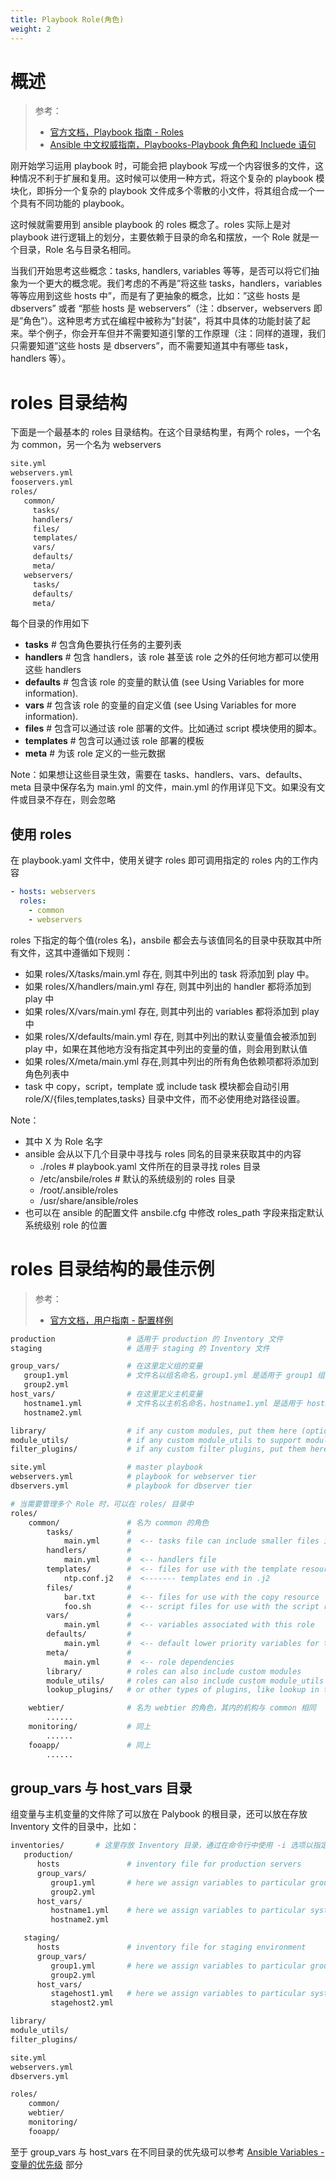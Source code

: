 ```yaml
---
title: Playbook Role(角色)
weight: 2
---
```


# 概述

> 参考：
>
> - [官方文档，Playbook 指南 - Roles](https://docs.ansible.com/ansible/latest/playbook_guide/playbooks_reuse_roles.html)
> - [Ansible 中文权威指南，Playbooks-Playbook 角色和 Incluede 语句](https://ansible-tran.readthedocs.io/en/latest/docs/playbooks_roles.html)

刚开始学习运用 playbook 时，可能会把 playbook 写成一个内容很多的文件，这种情况不利于扩展和复用。这时候可以使用一种方式，将这个复杂的 playbook 模块化，即拆分一个复杂的 playbook 文件成多个零散的小文件，将其组合成一个一个具有不同功能的 playbook。

这时候就需要用到 ansible playbook 的 roles 概念了。roles 实际上是对 playbook 进行逻辑上的划分，主要依赖于目录的命名和摆放，一个 Role 就是一个目录，Role 名与目录名相同。

当我们开始思考这些概念：tasks, handlers, variables 等等，是否可以将它们抽象为一个更大的概念呢。我们考虑的不再是”将这些 tasks，handlers，variables 等等应用到这些 hosts 中”，而是有了更抽象的概念，比如：”这些 hosts 是 dbservers” 或者 “那些 hosts 是 webservers”（注：dbserver，webservers 即是”角色”）。这种思考方式在编程中被称为”封装”，将其中具体的功能封装了起来。举个例子，你会开车但并不需要知道引擎的工作原理（注：同样的道理，我们只需要知道”这些 hosts 是 dbservers”，而不需要知道其中有哪些 task，handlers 等）。

# roles 目录结构

下面是一个最基本的 roles 目录结构。在这个目录结构里，有两个 roles，一个名为 common，另一个名为 webservers

```bash
site.yml
webservers.yml
fooservers.yml
roles/
   common/
     tasks/
     handlers/
     files/
     templates/
     vars/
     defaults/
     meta/
   webservers/
     tasks/
     defaults/
     meta/
```

每个目录的作用如下

- **tasks** # 包含角色要执行任务的主要列表
- **handlers** # 包含 handlers，该 role 甚至该 role 之外的任何地方都可以使用这些 handlers
- **defaults** # 包含该 role 的变量的默认值 (see Using Variables for more information).
- **vars** # 包含该 role 的变量的自定义值 (see Using Variables for more information).
- **files** # 包含可以通过该 role 部署的文件。比如通过 script 模块使用的脚本。
- **templates** # 包含可以通过该 role 部署的模板
- **meta** # 为该 role 定义的一些元数据

Note：如果想让这些目录生效，需要在 tasks、handlers、vars、defaults、meta 目录中保存名为 main.yml 的文件，main.yml 的作用详见下文。如果没有文件或目录不存在，则会忽略

## 使用 roles

在 playbook.yaml 文件中，使用关键字 roles 即可调用指定的 roles 内的工作内容

```yaml
- hosts: webservers
  roles:
    - common
    - webservers
```

roles 下指定的每个值(roles 名)，ansbile 都会去与该值同名的目录中获取其中所有文件，这其中遵循如下规则：

- 如果 roles/X/tasks/main.yml 存在, 则其中列出的 task 将添加到 play 中。
- 如果 roles/X/handlers/main.yml 存在, 则其中列出的 handler 都将添加到 play 中
- 如果 roles/X/vars/main.yml 存在, 则其中列出的 variables 都将添加到 play 中
- 如果 roles/X/defaults/main.yml 存在, 则其中列出的默认变量值会被添加到 play 中，如果在其他地方没有指定其中列出的变量的值，则会用到默认值
- 如果 roles/X/meta/main.yml 存在,则其中列出的所有角色依赖项都将添加到角色列表中
- task 中 copy，script，template 或 include task 模块都会自动引用 role/X/{files,templates,tasks} 目录中文件，而不必使用绝对路径设置。

Note：

- 其中 X 为 Role 名字
- ansible 会从以下几个目录中寻找与 roles 同名的目录来获取其中的内容
  - ./roles # playbook.yaml 文件所在的目录寻找 roles 目录
  - /etc/ansbile/roles # 默认的系统级别的 roles 目录
  - /root/.ansible/roles
  - /usr/share/ansible/roles
- 也可以在 ansible 的配置文件 ansbile.cfg 中修改 roles_path 字段来指定默认系统级别 role 的位置

# roles 目录结构的最佳示例

> 参考：
>
> - [官方文档，用户指南 - 配置样例](https://docs.ansible.com/ansible/latest/user_guide/sample_setup.html)

```bash
production                # 适用于 production 的 Inventory 文件
staging                   # 适用于 staging 的 Inventory 文件

group_vars/               # 在这里定义组的变量
   group1.yml             # 文件名以组名命名，group1.yml 是适用于 group1 组的变量
   group2.yml
host_vars/                # 在这里定义主机变量
   hostname1.yml          # 文件名以主机名命名，hostname1.yml 是适用于 hostname1 主机的变量
   hostname2.yml

library/                  # if any custom modules, put them here (optional)
module_utils/             # if any custom module_utils to support modules, put them here (optional)
filter_plugins/           # if any custom filter plugins, put them here (optional)

site.yml                  # master playbook
webservers.yml            # playbook for webserver tier
dbservers.yml             # playbook for dbserver tier

# 当需要管理多个 Role 时，可以在 roles/ 目录中
roles/
    common/               # 名为 common 的角色
        tasks/            #
            main.yml      #  <-- tasks file can include smaller files if warranted
        handlers/         #
            main.yml      #  <-- handlers file
        templates/        #  <-- files for use with the template resource
            ntp.conf.j2   #  <------- templates end in .j2
        files/            #
            bar.txt       #  <-- files for use with the copy resource
            foo.sh        #  <-- script files for use with the script resource
        vars/             #
            main.yml      #  <-- variables associated with this role
        defaults/         #
            main.yml      #  <-- default lower priority variables for this role
        meta/             #
            main.yml      #  <-- role dependencies
        library/          # roles can also include custom modules
        module_utils/     # roles can also include custom module_utils
        lookup_plugins/   # or other types of plugins, like lookup in this case

    webtier/              # 名为 webtier 的角色，其内的机构与 common 相同
        ......
    monitoring/           # 同上
        ......
    fooapp/               # 同上
        ......
```

## group_vars 与 host_vars 目录

组变量与主机变量的文件除了可以放在 Palybook 的根目录，还可以放在存放 Inventory 文件的目录中，比如：

```bash
inventories/       # 这里存放 Inventory 目录，通过在命令行中使用 -i 选项以指定 Inventory 文件
   production/
      hosts               # inventory file for production servers
      group_vars/
         group1.yml       # here we assign variables to particular groups
         group2.yml
      host_vars/
         hostname1.yml    # here we assign variables to particular systems
         hostname2.yml

   staging/
      hosts               # inventory file for staging environment
      group_vars/
         group1.yml       # here we assign variables to particular groups
         group2.yml
      host_vars/
         stagehost1.yml   # here we assign variables to particular systems
         stagehost2.yml

library/
module_utils/
filter_plugins/

site.yml
webservers.yml
dbservers.yml

roles/
    common/
    webtier/
    monitoring/
    fooapp/
```

至于 group_vars 与 host_vars 在不同目录的优先级可以参考 [Ansible Variables - 变量的优先级](/docs/9.运维/Ansible/Ansible%20Variables/Ansible%20Variables.md#变量的优先级) 部分
